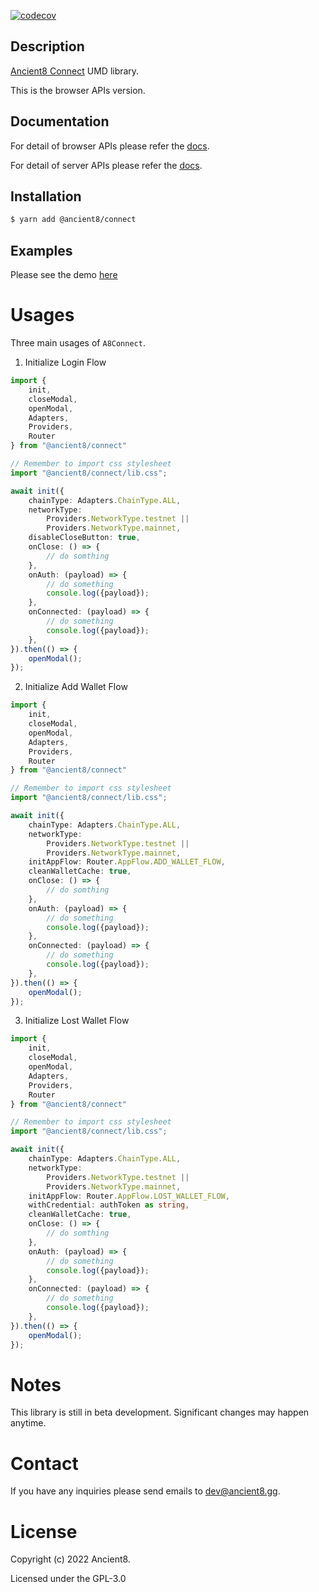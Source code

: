 [![codecov](https://codecov.io/gh/ancient8-dev/a8-id-backend/branch/main/graph/badge.svg?token=IBW28NGP2I)](https://codecov.io/gh/ancient8-dev/a8-id-backend)

## Description

[Ancient8 Connect](https://id.ancient8.gg) UMD library.

This is the browser APIs version.

## Documentation

For detail of browser APIs please refer the [docs](https://docs.ancient8.dev/browser/modules.html#default).

For detail of server APIs please refer the [docs](https://docs.ancient8.dev/server/modules.html#default).


## Installation

```bash
$ yarn add @ancient8/connect
```

## Examples

Please see the demo [here](https://git.ancient8.gg/ancient8-dev/a8-uid/a8-connect-demo)

# Usages

Three main usages of `A8Connect`.

1. Initialize Login Flow

```ts
import {
    init,
    closeModal,
    openModal,
    Adapters,
    Providers,
    Router
} from "@ancient8/connect"

// Remember to import css stylesheet
import "@ancient8/connect/lib.css";

await init({
    chainType: Adapters.ChainType.ALL,
    networkType:
        Providers.NetworkType.testnet ||
        Providers.NetworkType.mainnet,
    disableCloseButton: true,
    onClose: () => {
        // do somthing
    },
    onAuth: (payload) => {
        // do something
        console.log({payload});
    },
    onConnected: (payload) => {
        // do something
        console.log({payload});
    },
}).then(() => {
    openModal();
});
```

2. Initialize Add Wallet Flow

```ts
import {
    init,
    closeModal,
    openModal,
    Adapters,
    Providers,
    Router
} from "@ancient8/connect"

// Remember to import css stylesheet
import "@ancient8/connect/lib.css";

await init({
    chainType: Adapters.ChainType.ALL,
    networkType:
        Providers.NetworkType.testnet ||
        Providers.NetworkType.mainnet,
    initAppFlow: Router.AppFlow.ADD_WALLET_FLOW,
    cleanWalletCache: true,
    onClose: () => {
        // do somthing
    },
    onAuth: (payload) => {
        // do something
        console.log({payload});
    },
    onConnected: (payload) => {
        // do something
        console.log({payload});
    },
}).then(() => {
    openModal();
});
```

3. Initialize Lost Wallet Flow

```ts
import {
    init,
    closeModal,
    openModal,
    Adapters,
    Providers,
    Router
} from "@ancient8/connect"

// Remember to import css stylesheet
import "@ancient8/connect/lib.css";

await init({
    chainType: Adapters.ChainType.ALL,
    networkType:
        Providers.NetworkType.testnet ||
        Providers.NetworkType.mainnet,
    initAppFlow: Router.AppFlow.LOST_WALLET_FLOW,
    withCredential: authToken as string,
    cleanWalletCache: true,
    onClose: () => {
        // do somthing
    },
    onAuth: (payload) => {
        // do something
        console.log({payload});
    },
    onConnected: (payload) => {
        // do something
        console.log({payload});
    },
}).then(() => {
    openModal();
});
```

# Notes

This library is still in beta development. Significant changes may happen anytime.

# Contact

If you have any inquiries please send emails to dev@ancient8.gg.

# License

Copyright (c) 2022 Ancient8.

Licensed under the GPL-3.0
